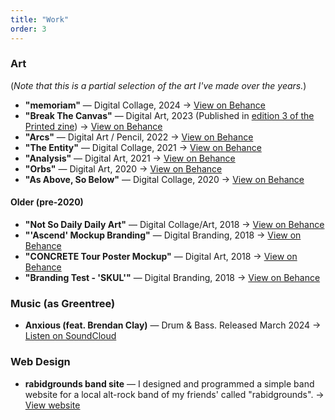 ```yaml
---
title: "Work"
order: 3
---
```

### Art

(_Note that this is a partial selection of the art I've made over the years._)

- **"memoriam"** — Digital Collage, 2024 → [View on Behance](https://www.behance.net/gallery/190540611/memoriam)
- **"Break The Canvas"** — Digital Art, 2023 (Published in [edition 3 of the Printed zine](https://printedzine.com/three)) → [View on Behance](https://www.behance.net/gallery/172919393/Break-The-Canvas)
- **"Arcs"** — Digital Art / Pencil, 2022 → [View on Behance](https://www.behance.net/gallery/146271735/Arcs)
- **"The Entity"** — Digital Collage, 2021 → [View on Behance](https://www.behance.net/gallery/146271545/The-Entity)
- **"Analysis"** — Digital Art, 2021 → [View on Behance](https://www.behance.net/gallery/146271471/Analysis)
- **"Orbs"** — Digital Art, 2020 → [View on Behance](https://www.behance.net/gallery/146271387/Orbs)
- **"As Above, So Below"** — Digital Collage, 2020 → [View on Behance](https://www.behance.net/gallery/146271283/As-Above-So-Below)

#### Older (pre-2020)

- **"Not So Daily Daily Art"** — Digital Collage/Art, 2018 → [View on Behance](https://www.behance.net/gallery/73797043/Not-So-Daily-Daily-Art)
- **"'Ascend' Mockup Branding"** — Digital Branding, 2018 → [View on Behance](https://www.behance.net/gallery/71111811/Ascend-Mockup-Brand)
- **"CONCRETE Tour Poster Mockup"** — Digital Art, 2018 → [View on Behance](https://www.behance.net/gallery/64998717/CONCRETE-Tour-Poster-Mockup)
- **"Branding Test - 'SKUL'"** — Digital Branding, 2018 → [View on Behance](https://www.behance.net/gallery/64612745/Branding-Test-SKUL)

### Music (as Greentree)

- **Anxious (feat. Brendan Clay)** — Drum & Bass. Released March 2024 → [Listen on SoundCloud](https://soundcloud.com/greentreemusic/anxious/s-9qctn5vxAat)

### Web Design

- **rabidgrounds band site** — I designed and programmed a simple band website for a local alt-rock band of my friends' called "rabidgrounds". → [View website](https://rabidgrounds.com)
